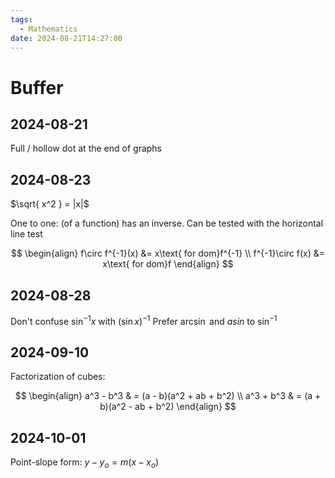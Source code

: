 ```yaml
---
tags:
  - Mathematics
date: 2024-08-21T14:27:00
---
```


# Buffer

## 2024-08-21

Full / hollow dot at the end of graphs

## 2024-08-23

$\sqrt{ x^2 } = |x|$

One to one: (of a function) has an inverse. Can be tested with the horizontal line test

$$
\begin{align}
f\circ f^{-1}(x) &= x\text{ for dom}f^{-1} \\
f^{-1}\circ f(x) &= x\text{ for dom}f
\end{align}
$$

## 2024-08-28

Don't confuse $\sin ^{-1}x$ with $(\sin x)^{-1}$
Prefer $\arcsin$ and $asin$ to $\sin ^{-1}$

## 2024-09-10

Factorization of cubes:

$$
\begin{align}
a^3 - b^3 & = (a - b)(a^2 + ab + b^2) \\
a^3 + b^3 & = (a + b)(a^2 - ab + b^2)
\end{align}
$$

## 2024-10-01

Point-slope form: $y - y_o = m(x - x_o)$